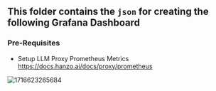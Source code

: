 ## This folder contains the `json` for creating the following Grafana Dashboard

### Pre-Requisites
- Setup LLM Proxy Prometheus Metrics https://docs.hanzo.ai/docs/proxy/prometheus 

![1716623265684](https://github.com/hanzoai/llm/assets/29436595/0e12c57e-4a2d-4850-bd4f-e4294f87a814)
